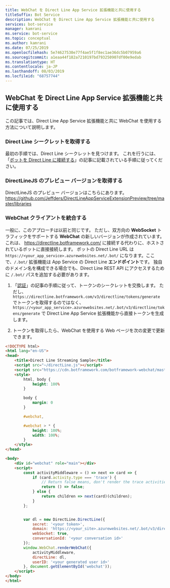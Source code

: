 ```yaml
---
title: WebChat を Direct Line App Service 拡張機能と共に使用する
titleSuffix: Bot Service
description: WebChat を Direct Line App Service 拡張機能と共に使用する
services: bot-service
manager: kamrani
ms.service: bot-service
ms.topic: conceptual
ms.author: kamrani
ms.date: 07/25/2019
ms.openlocfilehash: 5e74627530e77f4ae5f1f8ec1ae36dc5b07959a6
ms.sourcegitcommit: a1eaa44f182a7210197bd793250907df00e9edab
ms.translationtype: HT
ms.contentlocale: ja-JP
ms.lasthandoff: 08/03/2019
ms.locfileid: "68757744"
---
```

## <a name="use-webchat-with-the-direct-line-app-service-extension"></a>WebChat を Direct Line App Service 拡張機能と共に使用する

この記事では、Direct Line App Service 拡張機能と共に WebChat を使用する方法について説明します。

### <a name="get-your-direct-line-secret"></a>Direct Line シークレットを取得する

最初の手順では、Direct Line シークレットを見つけます。 これを行うには、「[ボットを Direct Line に接続する](https://docs.microsoft.com/en-us/azure/bot-service/bot-service-channel-connect-directline?view=azure-bot-service-4.0)」の記事に記載されている手順に従ってください。

### <a name="get-the-preview-version-of-directlinejs"></a>DirectLineJS のプレビュー バージョンを取得する
DirectLineJS のプレビュー バージョンはこちらにあります。 https://github.com/Jeffders/DirectLineAppServiceExtensionPreview/tree/master/libraries

### <a name="integrate-webchat-client"></a>WebChat クライアントを統合する

一般に、このアプローチは以前と同じです。 ただし、双方向の **WebSocket** トラフィックをサポートする **WebChat** の新しいバージョンが作成されています。これは、 https://directline.botframework.com/ に接続する代わりに、ホストされているボットに直接接続します。
ボットの Direct Line URL は `https://<your_app_service>.azurewebsites.net/.bot/` になります。ここで、`/.bot/` 拡張機能は App Service の Direct Line **エンドポイント**です。
独自のドメイン名を構成できる場合でも、Direct Line REST API にアクセスするために `/.bot/` パスを追加する必要があります。

1. 「[認証](https://docs.microsoft.com/en-us/azure/bot-service/rest-api/bot-framework-rest-direct-line-3-0-authentication?view=azure-bot-service-4.0)」の記事の手順に従って、トークンのシークレットを交換します。 ただし、`https://directline.botframework.com/v3/directline/tokens/generate` でトークンを取得するのではなく、`https://<your_app_service>.azurewebsites.net/.bot/v3/directline/tokens/generate` で Direct Line App Service 拡張機能から直接トークンを生成します。  

1. トークンを取得したら、WebChat を使用する Web ページを次の変更で更新できます。

```html
<!DOCTYPE html>
<html lang="en-US">
<head>
    <title>Direct Line Streaming Sample</title>
    <script src="~/directLine.js"></script>
    <script src="https://cdn.botframework.com/botframework-webchat/master/webchat.js"></script>
    <style>
        html, body {
            height: 100%
        }

        body {
            margin: 0
        }

        #webchat,

        #webchat > * {
            height: 100%;
            width: 100%;
        }
    </style>
</head>

<body>
    <div id="webchat" role="main"></div>
    <script>
        const activityMiddleware = () => next => card => {
            if (card.activity.type === 'trace') {
                // Return false means, don't render the trace activities
                return () => false;
            } else {
                return children => next(card)(children);
            }
        };


        var dl = new DirectLine.DirectLine({
            secret: '<your token>',
            domain: 'https://<your_site>.azurewebsites.net/.bot/v3/directline',
            webSocket: true,
            conversationId: '<your conversation id>'
        });
        window.WebChat.renderWebChat({
            activityMiddleware,
            directLine: dl,
            userID: '<your generated user id>'
        }, document.getElementById('webchat'));
    </script>
</body>
</html>

```
